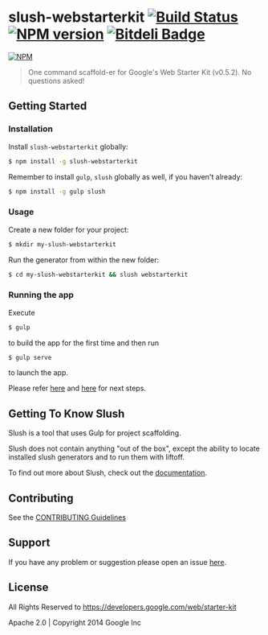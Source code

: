 # slush-webstarterkit [![Build Status](https://secure.travis-ci.org/arvindr21/slush-webstarterkit.png?branch=master)](https://travis-ci.org/arvindr21/slush-webstarterkit) [![NPM version](https://badge-me.herokuapp.com/api/npm/slush-webstarterkit.png)](http://badges.enytc.com/for/npm/slush-webstarterkit) [![Bitdeli Badge](https://d2weczhvl823v0.cloudfront.net/arvindr21/slush-webstarterkit/trend.png)](https://bitdeli.com/free "Bitdeli Badge")

[![NPM](https://nodei.co/npm/slush-webstarterkit.png?downloads=true&stars=true)](https://nodei.co/npm/slush-webstarterkit/)

> One command scaffold-er for Google's Web Starter Kit (v0.5.2). No questions asked!
 
## Getting Started

### Installation

Install `slush-webstarterkit` globally:

```bash
$ npm install -g slush-webstarterkit
```

Remember to install `gulp`, `slush` globally as well, if you haven't already:

```bash
$ npm install -g gulp slush
```

### Usage

Create a new folder for your project:

```bash
$ mkdir my-slush-webstarterkit
```

Run the generator from within the new folder:

```bash
$ cd my-slush-webstarterkit && slush webstarterkit
```

### Running the app

Execute 

```bash
$ gulp 
``` 
to build the app for the first time and then run 

```bash
$ gulp serve
```
to launch the app.

Please refer [here](https://developers.google.com/web/fundamentals/) and [here](https://developers.google.com/web/fundamentals/tools/setup/setup_kit) for next steps.

## Getting To Know Slush

Slush is a tool that uses Gulp for project scaffolding.

Slush does not contain anything "out of the box", except the ability to locate installed slush generators and to run them with liftoff.

To find out more about Slush, check out the [documentation](https://github.com/klei/slush).

## Contributing

See the [CONTRIBUTING Guidelines](https://github.com/arvindr21/slush-webstarterkit/blob/master/CONTRIBUTING.md)

## Support
If you have any problem or suggestion please open an issue [here](https://github.com/arvindr21/slush-webstarterkit/issues).

## License 

All Rights Reserved to https://developers.google.com/web/starter-kit

Apache 2.0 | Copyright 2014 Google Inc